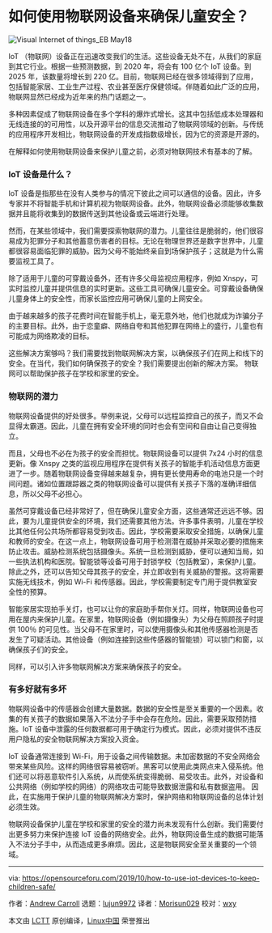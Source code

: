 [#]: collector: (lujun9972)
[#]: translator: (Morisun029)
[#]: reviewer: (wxy)
[#]: publisher: ( )
[#]: url: ( )
[#]: subject: (How to use IoT devices to keep children safe?)
[#]: via: (https://opensourceforu.com/2019/10/how-to-use-iot-devices-to-keep-children-safe/)
[#]: author: (Andrew Carroll https://opensourceforu.com/author/andrew-carroll/)

如何使用物联网设备来确保儿童安全？
======

![][1]

IoT （物联网）设备正在迅速改变我们的生活。这些设备无处不在，从我们的家庭到其它行业。根据一些预测数据，到 2020 年，将会有 100 亿个 IoT 设备。到 2025 年，该数量将增长到 220 亿。目前，物联网已经在很多领域得到了应用，包括智能家居、工业生产过程、农业甚至医疗保健领域。伴随着如此广泛的应用，物联网显然已经成为近年来的热门话题之一。

多种因素促成了物联网设备在多个学科的爆炸式增长。这其中包括低成本处理器和无线连接的的可用性，以及开源平台的信息交流推动了物联网领域的创新。与传统的应用程序开发相比，物联网设备的开发成指数级增长，因为它的资源是开源的。

在解释如何使用物联网设备来保护儿童之前，必须对物联网技术有基本的了解。

### IoT 设备是什么？

IoT 设备是指那些在没有人类参与的情况下彼此之间可以通信的设备。因此，许多专家并不将智能手机和计算机视为物联网设备。此外，物联网设备必须能够收集数据并且能将收集到的数据传送到其他设备或云端进行处理。

然而，在某些领域中，我们需要探索物联网的潜力。儿童往往是脆弱的，他们很容易成为犯罪分子和其他蓄意伤害者的目标。无论在物理世界还是数字世界中，儿童都很容易面临犯罪的威胁。因为父母不能始终亲自到场保护孩子；这就是为什么需要监视工具了。

除了适用于儿童的可穿戴设备外，还有许多父母监视应用程序，例如 Xnspy，可实时监控儿童并提供信息的实时更新。这些工具可确保儿童安全。可穿戴设备确保儿童身体上的安全性，而家长监控应用可确保儿童的上网安全。

由于越来越多的孩子花费时间在智能手机上，毫无意外地，他们也就成为诈骗分子的主要目标。此外，由于恋童癖、网络自夸和其他犯罪在网络上的盛行，儿童也有可能成为网络欺凌的目标。

这些解决方案够吗？我们需要找到物联网解决方案，以确保孩子们在网上和线下的安全。在当代，我们如何确保孩子的安全？我们需要提出创新的解决方案。 物联网可以帮助保护孩子在学校和家里的安全。

### 物联网的潜力

物联网设备提供的好处很多。举例来说，父母可以远程监控自己的孩子，而又不会显得太霸道。因此，儿童在拥有安全环境的同时也会有空间和自由让自己变得独立。

而且，父母也不必在为孩子的安全而担忧。物联网设备可以提供 7x24 小时的信息更新。像 Xnspy 之类的监视应用程序在提供有关孩子的智能手机活动信息方面更进了一步。随着物联网设备变得越来越复杂，拥有更长使用寿命的电池只是一个时间问题。诸如位置跟踪器之类的物联网设备可以提供有关孩子下落的准确详细信息，所以父母不必担心。

虽然可穿戴设备已经非常好了，但在确保儿童安全方面，这些通常还远远不够。因此，要为儿童提供安全的环境，我们还需要其他方法。许多事件表明，儿童在学校比其他任何公共场所都容易受到攻击。因此，学校需要采取安全措施，以确保儿童和教师的安全。在这一点上，物联网设备可用于检测潜在威胁并采取必要的措施来防止攻击。威胁检测系统包括摄像头。系统一旦检测到威胁，便可以通知当局，如一些执法机构和医院。智能锁等设备可用于封锁学校（包括教室），来保护儿童。除此之外，还可以告知父母其孩子的安全，并立即收到有关威胁的警报。这将需要实施无线技术，例如 Wi-Fi 和传感器。因此，学校需要制定专门用于提供教室安全性的预算。

智能家居实现拍手关灯，也可以让你的家庭助手帮你关灯。同样，物联网设备也可用在屋内来保护儿童。在家里，物联网设备（例如摄像头）为父母在照顾孩子时提供 100％ 的可见性。当父母不在家里时，可以使用摄像头和其他传感器检测是否发生了可疑活动。其他设备（例如连接到这些传感器的智能锁）可以锁门和窗，以确保孩子们的安全。

同样，可以引入许多物联网解决方案来确保孩子的安全。

### 有多好就有多坏

物联网设备中的传感器会创建大量数据。数据的安全性是至关重要的一个因素。收集的有关孩子的数据如果落入不法分子手中会存在危险。因此，需要采取预防措施。IoT 设备中泄露的任何数据都可用于确定行为模式。因此，必须对提供不违反用户隐私的安全物联网解决方案投入资金。

IoT 设备通常连接到 Wi-Fi，用于设备之间传输数据。未加密数据的不安全网络会带来某些风险。这样的网络很容易被窃听。黑客可以使用此类网点来入侵系统。他们还可以将恶意软件引入系统，从而使系统变得脆弱、易受攻击。此外，对设备和公共网络（例如学校的网络）的网络攻击可能导致数据泄露和私有数据盗用。 因此，在实施用于保护儿童的物联网解决方案时，保护网络和物联网设备的总体计划必须生效。

物联网设备保护儿童在学校和家里的安全的潜力尚未发现有什么创新。我们需要付出更多努力来保护连接 IoT 设备的网络安全。此外，物联网设备生成的数据可能落入不法分子手中，从而造成更多麻烦。因此，这是物联网安全至关重要的一个领域。


--------------------------------------------------------------------------------

via: https://opensourceforu.com/2019/10/how-to-use-iot-devices-to-keep-children-safe/

作者：[Andrew Carroll][a]
选题：[lujun9972][b]
译者：[Morisun029](https://github.com/Morisun029)
校对：[wxy](https://github.com/wxy)

本文由 [LCTT](https://github.com/LCTT/TranslateProject) 原创编译，[Linux中国](https://linux.cn/) 荣誉推出

[a]: https://opensourceforu.com/author/andrew-carroll/
[b]: https://github.com/lujun9972
[1]: https://i0.wp.com/opensourceforu.com/wp-content/uploads/2019/10/Visual-Internet-of-things_EB-May18.jpg?resize=696%2C507&ssl=1 (Visual Internet of things_EB May18)
[2]: https://i0.wp.com/opensourceforu.com/wp-content/uploads/2019/10/Visual-Internet-of-things_EB-May18.jpg?fit=900%2C656&ssl=1
